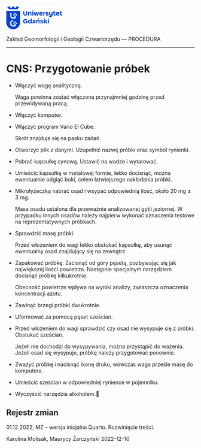 
<div fig-alt="Logo: Uniwersytet Gdański" fig-align="left">

[<img src="images/log-ug_pl.png" width="150" />](https://geomorfologia.ug.edu.pl)

</div>

Zakład Geomorfologii i Geologii Czwartorzędu — PROCEDURA

------------------------------------------------------------------------

# CNS: Przygotowanie próbek

- Włączyć wagę analityczną.

  Waga powinna zostać włączona przynajmniej godzinę przed przewidywaną
  pracą.

- Włączyć komputer.

- Włączyć program Vario El Cube.

  Skrót znajduje się na pasku zadań.

- Otworzyć plik z danymi. Uzupełnić nazwę próbki oraz symbol rynienki.

- Pobrać kapsułkę cynową. Ustawić na wadze i wytarować.

- Umieścić kapsułkę w metalowej formie, lekko docisnąć, można
  ewentualnie odgiąć boki, celem łatwiejszego nakładania próbki.

- Mikrołyżeczką nabrać osad i wsypać odpowiednią ilość, około 20 mg ± 3
  mg.

  Masa osadu ustalona dla przeważnie analizowanej gytii jeziornej. W
  przypadku innych osadów należy najpierw wykonać oznaczenia testowe na
  reprezentatywnych próbkach.

- Sprawdzić masę próbki.

  Przed włożeniem do wagi lekko obstukać kapsułkę, aby usunąć ewentualny
  osad znajdujący się na zewnątrz.

- Zapakować próbkę. Zacisnąć od góry pęsetą, pozbywając się jak
  największej ilości powietrza. Następnie specjalnym narzędziem docisnąć
  próbkę kilkukrotnie.

  Obecność powietrze wpływa na wyniki analizy, zwłaszcza oznaczenia
  koncentracji azotu.

- Zawinąć brzegi próbki dwukrotnie.

- Uformować za pomocą pęset sześcian.

- Przed włożeniem do wagi sprawdzić czy osad nie wysypuje się z próbki.
  Obstukać sześcian.

  Jeżeli nie dochodzi do wysypywania, można przystąpić do ważenia.
  Jeżeli osad się wysypuje, próbkę należy przygotować ponownie.

- Zważyć próbkę i nacisnąć ikonę druku, wówczas waga prześle masę do
  komputera.

- Umieścić sześcian w odpowiedniej rynience w pojemniku.

- Wyczyścić narzędzia alkoholem.

## Rejestr zmian

01.12.2022, MZ – wersja inicjalna Quarto. Rozwinięcie treści.

Karolina Molisak, Maurycy Żarczyński 2022-12-10
